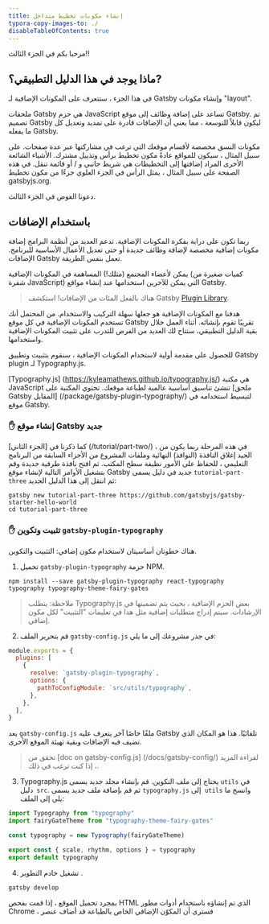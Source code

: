```yaml
---
title: إنشاء مكونات تخطيط متداخل
typora-copy-images-to: ./
disableTableOfContents: true
---
```


مرحبا بكم في الجزء الثالث!!

## ماذا يوجد في هذا الدليل التطبيقي؟?

في هذا الجزء ، ستتعرف على المكونات الإضافية لـ Gatsby وإنشاء مكونات "layout".

ملحقات Gatsby هي حزم JavaScript تساعد على إضافة وظائف إلى موقع Gatsby. تم تصميم Gatsby ليكون قابلاً للتوسعة ، مما يعني أن الإضافات قادرة على تمديد وتعديل كل ما يفعله Gatsby.


مكونات النسق مخصصة لأقسام موقعك التي ترغب في مشاركتها عبر عدة صفحات. على سبيل المثال ، سيكون للمواقع عادةً مكون تخطيط برأس وتذييل مشترك. الأشياء الشائعة الأخرى المراد إضافتها إلى التخطيطات هي شريط جانبي و / أو قائمة تنقل. في هذه الصفحة على سبيل المثال ، يمثل الرأس في الجزء العلوي جزءًا من مكون تخطيط gatsbyjs.org.

دعونا الغوص في الجزء الثالث.

## باستخدام الإضافات

ربما تكون على دراية بفكرة المكونات الإضافية. تدعم العديد من أنظمة البرامج إضافة مكونات إضافية مخصصة لإضافة وظائف جديدة أو حتى تعديل الأعمال الأساسية للبرنامج. الإضافات Gatsby تعمل بنفس الطريقة.

يمكن لأعضاء المجتمع (مثلك!) المساهمة في المكونات الإضافية (كميات صغيرة من شفرة JavaScript) التي يمكن للآخرين استخدامها عند إنشاء مواقع Gatsby.

> هناك بالفعل المئات من الإضافات! استكشف Gatsby [Plugin Library](/plugins/).

هدفنا مع المكونات الإضافية هو جعلها سهلة التركيب والاستخدام. من المحتمل أنك تستخدم المكونات الإضافية في كل موقع Gatsby تقريبًا تقوم بإنشائه. أثناء العمل خلال بقية الدليل التطبيقي، ستتاح لك العديد من الفرص للتدرب على تثبيت المكونات الإضافية واستخدامها.

للحصول على مقدمة أولية لاستخدام المكونات الإضافية ، سنقوم بتثبيت وتطبيق Gatsby plugin لـ Typography.js.

[Typography.js] (https://kyleamathews.github.io/typography.js/) هي مكتبة JavaScript تنشئ تناسيق أساسية عالمية لطباعة موقعك. تحتوي المكتبة على [ملحق Gatsby المقابل] (/package/gatsby-plugin-typography/) لتبسيط استخدامه في موقع Gatsby.
### ✋ إنشاء موقع Gatsby جديد

كما ذكرنا في [الجزء الثاني] (/tutorial/part-two/) ، في هذه المرحلة ربما يكون من الجيد إغلاق النافذة (النوافذ) النهائية وملفات المشروع من الأجزاء السابقة من البرنامج التعليمي ، للحفاظ على الأمور نظيفة سطح المكتب. ثم افتح نافذة طرفية جديدة وقم بتشغيل الأوامر التالية لإنشاء موقع Gatsby جديد في دليل يسمى `tutorial-part-three` ثم انتقل إلى هذا الدليل الجديد:

```shell
gatsby new tutorial-part-three https://github.com/gatsbyjs/gatsby-starter-hello-world
cd tutorial-part-three
```

### ✋ تثبيت وتكوين `gatsby-plugin-typography`

هناك خطوتان أساسيتان لاستخدام مكون إضافي: التثبيت والتكوين.

1. تحميل `gatsby-plugin-typography`  حزمة NPM.

```shell
npm install --save gatsby-plugin-typography react-typography typography typography-theme-fairy-gates
```

> ملاحظة: يتطلب Typography.js بعض الحزم الإضافية ، بحيث يتم تضمينها في الإرشادات. سيتم إدراج متطلبات إضافية مثل هذا في تعليمات "التثبيت" لكل مكون إضافي.

2. قم بتحرير الملف `gatsby-config.js` في جذر مشروعك إلى ما يلي:

```javascript:title=gatsby-config.js
module.exports = {
  plugins: [
    {
      resolve: `gatsby-plugin-typography`,
      options: {
        pathToConfigModule: `src/utils/typography`,
      },
    },
  ],
}
```

يعد `gatsby-config.js` ملفًا خاصًا آخر يتعرف عليه Gatsby تلقائيًا. هذا هو المكان الذي تضيف فيه الإضافات وبقية تهيئة الموقع الأخرى.

> تحقق من [doc on gatsby-config.js] (/docs/gatsby-config/) لقراءة المزيد ، إذا كنت ترغب في ذلك.

3. Typography.js يحتاج إلى ملف التكوين. قم بإنشاء مجلد جديد يسمى `utils` في دليل` src`. ثم قم بإضافة ملف جديد يسمى `typography.js` إلى` utils` وانسخ ما يلي إلى الملف:

```javascript:title=src/utils/typography.js
import Typography from "typography"
import fairyGateTheme from "typography-theme-fairy-gates"

const typography = new Typography(fairyGateTheme)

export const { scale, rhythm, options } = typography
export default typography
```

4. تشغيل خادم التطوير .

```shell
gatsby develop
```
بمجرد تحميل الموقع ، إذا قمت بفحص HTML الذي تم إنشاؤه باستخدام أدوات مطور Chrome ، فسترى أن المكوّن الإضافي الخاص بالطباعة قد أضاف عنصر <style> إلى العنصر <head> مع CSS الذي تم إنشاؤه:
  
![typography-styles](typography-styles.png)

### ✋ قم بإجراء بعض التغييرات في المحتوى والأسلوب

انسخ ما يلي إلى `src/pages/index.js` حتى تتمكن من رؤية
تأثير CSS التي تم إنشاؤها بواسطة Typography.js أفضل.

```jsx:title=src/pages/index.js
import React from "react"

export default () => (
  <div>
    <h1>Hi! I'm building a fake Gatsby site as part of a tutorial!</h1>
    <p>
      What do I like to do? Lots of course but definitely enjoy building
      websites.
    </p>
  </div>
)
```

يجب أن يبدو موقعك الآن هكذا:

![no-layout](no-layout.png)

دعونا نجعل تحسنا سريعا. تحتوي العديد من المواقع على عمود واحد من النص يتمركز في منتصف الصفحة. لإنشاء هذا ، أضف التناسيق التالية إلى

`<div>` in `src/pages/index.js`.

```jsx:title=src/pages/index.js
import React from "react"

export default () => (
  // highlight-next-line
  <div style={{ margin: `3rem auto`, maxWidth: 600 }}>
    <h1>Hi! I'm building a fake Gatsby site as part of a tutorial!</h1>
    <p>
      What do I like to do? Lots of course but definitely enjoy building
      websites.
    </p>
  </div>
)
```

![with-layout2](with-layout2.png)

حلو. لقد قمت بتثبيت وتهيئة أول مكون إضافي لـ Gatsby!

## إنشاء مكونات التخطيط

الآن دعنا ننتقل إلى التعرف على مكونات التخطيط. للاستعداد لهذا الجزء ، أضف صفحتين جديدتين إلى مشروعك: صفحة حول وصفحة اتصال.

```jsx:title=src/pages/about.js
import React from "react"

export default () => (
  <div>
    <h1>About me</h1>
    <p>I’m good enough, I’m smart enough, and gosh darn it, people like me!</p>
  </div>
)
```

```jsx:title=src/pages/contact.js
import React from "react"

export default () => (
  <div>
    <h1>I'd love to talk! Email me at the address below</h1>
    <p>
      <a href="mailto:me@example.com">me@example.com</a>
    </p>
  </div>
)
```

لنرى كيف تبدو الصفحة الجديدة:

![about-uncentered](about-uncentered.png)

سيكون من الرائع أن يتم توسيط محتوى الصفحتين الجديدتين مثل صفحة الفهرس. وسيكون من الجيد أن يكون لديك نوع من التنقل الشامل ، لذلك يسهل على الزائرين العثور على كل صفحة من الصفحات الفرعية وزيارتها.

ستتعامل مع هذه التغييرات عن طريق إنشاء مكون التخطيط الأول.

### ✋ قم بإنشاء مكون التصميم الأول الخاص بك

1. إنشاء مجلد جديد في `src/components`.

2. قم بإنشاء مكون تخطيط أساسي جدًا على `src/components/layout.js`:

```jsx:title=src/components/layout.js
import React from "react"

export default ({ children }) => (
  <div style={{ margin: `3rem auto`, maxWidth: 650, padding: `0 1rem` }}>
    {children}
  </div>
)
```

3. قم باستيراد مكون التصميم الجديد هذا إلى مكون الصفحة src/pages/index.js`:

```jsx:title=src/pages/index.js
import React from "react"
import Layout from "../components/layout" // highlight-line

export default () => (
  <Layout> {/* highlight-line */}
    <h1>Hi! I'm building a fake Gatsby site as part of a tutorial!</h1>
    <p>
      What do I like to do? Lots of course but definitely enjoy building
      websites.
    </p>
  </Layout> {/* highlight-line */}
)
```

![with-layout2](with-layout2.png)

الحلو ، والتخطيط يعمل! لا يزال محتوى صفحة الفهرس مركَّزًا.

ولكن حاول الانتقال إلى `/about/`, أو `/contact/`. لا يزال المحتوى على تلك الصفحات غير مركز.

4. قم باستيراد مكون التخطيط في `about.js` و` contact.js` (كما فعلت بالنسبة لـ index.js` في الخطوة السابقة).

تتمحور محتويات الصفحات الثلاث جميعها بفضل مكون التخطيط المشترك هذا!

### ✋ إضافة عنوان الموقع

1. أضف السطر التالي إلى مكون التخطيط الجديد الخاص بك:

```jsx:title=src/components/layout.js
import React from "react"

export default ({ children }) => (
  <div style={{ margin: `3rem auto`, maxWidth: 650, padding: `0 1rem` }}>
    <h3>MySweetSite</h3> {/* highlight-line */}
    {children}
  </div>
)
```

إذا ذهبت إلى أي من صفحاتك الثلاث ، فستظهر العنوان نفسه مضافًا ، على سبيل المثال صفحة `/about/`:

![with-title](with-title.png)

### ✋ إضافة روابط التنقل بين الصفحات

1. انسخ ما يلي إلى ملف مكون التخطيط الخاص بك:

```jsx:title=src/components/layout.js
import React from "react"
// highlight-start
import { Link } from "gatsby"

const ListLink = props => (
  <li style={{ display: `inline-block`, marginRight: `1rem` }}>
    <Link to={props.to}>{props.children}</Link>
  </li>
)
// highlight-end

export default ({ children }) => (
  <div style={{ margin: `3rem auto`, maxWidth: 650, padding: `0 1rem` }}>
    {/* highlight-start */}
    <header style={{ marginBottom: `1.5rem` }}>
      <Link to="/" style={{ textShadow: `none`, backgroundImage: `none` }}>
        <h3 style={{ display: `inline` }}>MySweetSite</h3>
      </Link>
      <ul style={{ listStyle: `none`, float: `right` }}>
        <ListLink to="/">Home</ListLink>
        <ListLink to="/about/">About</ListLink>
        <ListLink to="/contact/">Contact</ListLink>
      </ul>
    </header>
    {/* highlight-end */}
    {children}
  </div>
)
```

![with-navigation2](with-navigation.png)

وهناك لديك! موقع من ثلاث صفحات مع تنقل شامل أساسي.

__تحدي: _بفضل قوى "مكون التخطيط" الجديدة ، حاول إضافة الرؤوس والتذييلات والتنقل الشامل والأشرطة الجانبية وما إلى ذلك إلى مواقع Gatsby الخاصة بك!

## ما الذي سيأتي بعد ذلك؟
متابعة إلى [الجزء الرابع من الدليل التطبيقي](/tutorial/part-four/) حيث ستبدأ في التعرف على طبقة بيانات Gatsby وإنشاء صفحات برمجياً!
